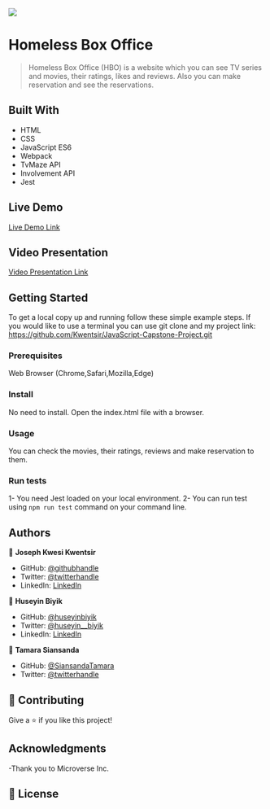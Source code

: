 ![](https://img.shields.io/badge/Microverse-blueviolet)

# Homeless Box Office

> Homeless Box Office (HBO) is a website which you can see TV series and movies,  their ratings, likes and reviews. Also you can make reservation and see the reservations.

## Built With

- HTML
- CSS
- JavaScript ES6
- Webpack
- TvMaze API
- Involvement API
- Jest

## Live Demo

[Live Demo Link](https://kwentsir.github.io/Homeless-Box-Office--Capstone)

## Video Presentation

[Video Presentation Link](https://www.loom.com/share/db45381db5284ee29bd9fadc2cd8df6a)

## Getting Started

To get a local copy up and running follow these simple example steps. If you would like to use a terminal you can use git clone and my project link: https://github.com/Kwentsir/JavaScript-Capstone-Project.git

### Prerequisites

Web Browser (Chrome,Safari,Mozilla,Edge)

### Install

No need to install. Open the index.html file with a browser.

### Usage

You can check the movies, their ratings, reviews and make reservation to them.  

### Run tests

1- You need Jest loaded on your local environment.
2- You can run test using `npm run test` command on your command line.

## Authors

👤 **Joseph Kwesi Kwentsir**

- GitHub: [@githubhandle](https://github.com/kwentsir)
- Twitter: [@twitterhandle](https://twitter.com/jkwentsir)
- LinkedIn: [LinkedIn](https://linkedin.com/in/josephkwentsir)

👤 **Huseyin Biyik**

- GitHub: [@huseyinbiyik](https://github.com/huseyinbiyik)
- Twitter: [@huseyin__biyik](https://twitter.com/huseyin__biyik)
- LinkedIn: [LinkedIn](https://www.linkedin.com/in/huseyin-b%C4%B1y%C4%B1k/)

👤 **Tamara Siansanda**

- GitHub: [@SiansandaTamara](https://github.com/SiansandaTamara)
- Twitter: [@twitterhandle](https://twitter.com/TamaraSiansanda)

## 🤝 Contributing

Give a ⭐️ if you like this project!

## Acknowledgments

-Thank you to Microverse Inc.

## 📝 License
